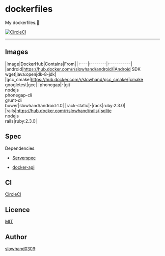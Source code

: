 # dockerfiles

My dockerfiles.:dizzy:

[![CircleCI](https://circleci.com/gh/Slowhand0309/dockerfiles.svg?style=svg)](https://circleci.com/gh/Slowhand0309/dockerfiles)

****

## Images

|Image|DockerHub|Contains|From|
|:----|:--------|:-----------|
|android|https://hub.docker.com/r/slowhand/android/|Android SDK<br>wget|java:openjdk-8-jdk|
|gcc_cmake|https://hub.docker.com/r/slowhand/gcc_cmake/|cmake<br>googletest|gcc|
|phonegap|-|git<br>nodejs<br>phonegap-cli<br>grunt-cli<br>bower|slowhand/android:1.0|
|rack-static|-|rack|ruby:2.3.0|
|rails|https://hub.docker.com/r/slowhand/rails/|sqlite<br>nodejs<br>rails|ruby:2.3.0|

## Spec

Dependencies

* [Serverspec](http://serverspec.org)

* [docker-api](https://github.com/swipely/docker-api)

## CI

[CircleCI](https://circleci.com)

## Licence

[MIT](https://opensource.org/licenses/MIT)

## Author

[slowhand0309](https://github.com/Slowhand0309)
